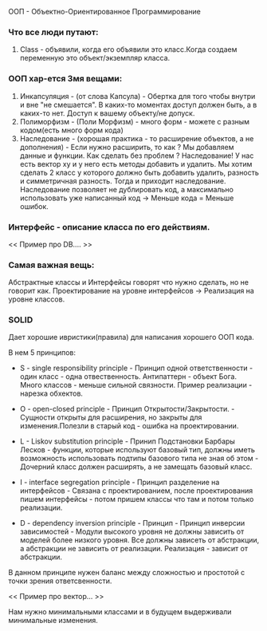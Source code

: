ООП - Объектно-Ориентированное Программирование


### Что все люди путают:
1. Class - объявили, когда его объявили это класс.Когда создаем переменную это объект/экземпляр класса.


### ООП хар-ется 3мя вещами:

1. Инкапсуляция - (от слова Капсула) - Обертка для того чтобы внутри и вне "не смешается". В каких-то моментах доступ должен быть, а в каких-то нет. Доступ к вашему объекту/не допуск.
2. Полиморфизм - (Поли Морфизм) - много форм - можете с разным кодом(есть много форм кода)
3. Наследование - (хорошая практика - то расширение объектов, а не дополнения) - Если нужно расширить, то как ? Мы добавляем данные и функции.
   Как сделать без проблем ?
   Наследование!
   У нас есть вектор xy и у него есть методы добавить и удалить.
   Мы хотим сделать 2 класс у которого должно быть добавить удалить, разность и симметричная разность. Тогда и приходит наследование.
   Наследование позволяет не дублировать код, а максимально использовать уже написанный код -> Меньше кода = Меньше ошибок.


### Интерфейс - описание класса по его действиям.

<< Пример про DB.... >>


### Самая важная вещь:

Абстрактные классы и Интерфейсы говорят что нужно сделать, но не говорит как.
Проектирование на уровне интерфейсов -> Реализация на уровне классов.


### SOLID
Дает хорошие ивристики(правила) для написания хорошего ООП кода.

В нем 5 принципов:

- S - single responsibility principle - Принцип одной ответственности - один класс - одна отвественность. Антипаттерн - объект Бога. Много классов - меньше сильной связности. Пример реализации - нарезка обхектов.

- O - open-closed principle - Принцип Открытости/Закрытости. - Сущности открыты для расширения, но закрыты для изменения.Полезли в старый код - ошибка на проектировании.

- L -  Liskov substitution principle - Принип Подстановки Барбары Лесков - функции, которые используют базовый тип, должны иметь возможность использовать подтипы базового типа не зная об этом - Дочерний класс должен расширять, а не замещать базовый класс.
  

- I  - interface segregation principle - Принцип разделение на интерфейсов - Связана с проектированием, после проектирования пишем интерфейсы - потом пришем классы что там и потом только реализации.

- D - dependency inversion principle - Принцип - Принцип инверсии зависимостей - Модули высокого уровня не должны зависить от моделей более низкого уровня. Все должны зависеть от абстракции, а абстракции не зависить от реализации. Реализация - зависит от абстракции.

В данном принципе нужен баланс между сложностью и простотой с точки зрения ответсвенности.

<< Пример про вектор... >>

Нам нужно минимальными классами и в будущем выдерживали минимальные изменения.
